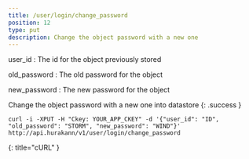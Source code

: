 ```yaml
---
title: /user/login/change_password
position: 12
type: put
description: Change the object password with a new one 
---
```

user_id
: The id for the object previously stored

old_password
: The old password for the object

new_password
: The new password for the object

Change the object password with a new one into datastore
{: .success }

~~~ shell
curl -i -XPUT -H "Ckey: YOUR_APP_CKEY" -d '{"user_id": "ID", "old_password": "STORM", "new_password": "WIND"}' http://api.hurakann/v1/user/login/change_password
~~~
{: title="cURL" }
